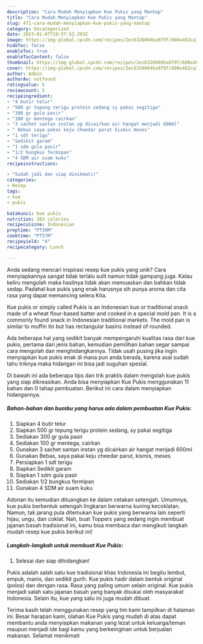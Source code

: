 ```yaml
---
description: "Cara Mudah Menyiapkan Kue Pukis yang Mantap"
title: "Cara Mudah Menyiapkan Kue Pukis yang Mantap"
slug: 471-cara-mudah-menyiapkan-kue-pukis-yang-mantap
category: Uncategorized
date: 2023-01-07T19:57:52.293Z
image: https://img-global.cpcdn.com/recipes/2ec6326004ba979f/680x482cq70/kue-pukis-foto-resep-utama.jpg
hideToc: false
enableToc: true
enableTocContent: false
thumbnail: https://img-global.cpcdn.com/recipes/2ec6326004ba979f/680x482cq70/kue-pukis-foto-resep-utama.jpg
cover: https://img-global.cpcdn.com/recipes/2ec6326004ba979f/680x482cq70/kue-pukis-foto-resep-utama.jpg
author: Admin
authorAv: notfound
ratingvalue: 5
reviewcount: 5
recipeingredient:
- "4 butir telur"
- "500 gr tepung terigu protein sedang sy pakai segitiga"
- "300 gr gula pasir"
- "100 gr mentega cairkan"
- "3 sachet santan instan yg dicairkan air hangat menjadi 600ml"
- " Bebas saya pakai keju cheedar parut kismis meses"
- "1 sdt terigu"
- "Sedikit garam"
- "1 sdm gula pasir"
- "1/2 bungkus fermipan"
- "4 SDM air suam kuku"
recipeinstructions:

- "Sudah jadi dan siap dinikmati!"
categories:
- Resep
tags:
- kue
- pukis

katakunci: kue pukis 
nutrition: 263 calories
recipecuisine: Indonesian
preptime: "PT39M"
cooktime: "PT57M"
recipeyield: "4"
recipecategory: Lunch

---
```





Anda sedang mencari inspirasi resep kue pukis yang unik? Cara menyiapkannya sangat tidak terlalu sulit namun tidak gampang juga. Kalau keliru mengolah maka hasilnya tidak akan memuaskan dan bahkan tidak sedap. Padahal kue pukis yang enak harusnya sih punya aroma dan cita rasa yang dapat memancing selera Kita.





Kue pukis or simply called Pukis is an Indonesian kue or traditional snack made of a wheat flour-based batter and cooked in a special mold pan. It is a commonly found snack in Indonesian traditional markets. The mold pan is similar to muffin tin but has rectangular basins instead of rounded.

Ada beberapa hal yang sedikit banyak mempengaruhi kualitas rasa dari kue pukis, pertama dari jenis bahan, kemudian pemilihan bahan segar sampai cara mengolah dan menghidangkannya. Tidak usah pusing jika ingin menyiapkan kue pukis enak di mana pun anda berada, karena asal sudah tahu triknya maka hidangan ini bisa jadi suguhan spesial.






Di bawah ini ada beberapa tips dan trik praktis dalam mengolah kue pukis yang siap dikreasikan. Anda bisa menyiapkan Kue Pukis menggunakan 11 bahan dan 0 tahap pembuatan. Berikut ini cara dalam menyiapkan hidangannya.

<!--inarticleads1-->

##### Bahan-bahan dan bumbu yang harus ada dalam pembuatan Kue Pukis:

1. Siapkan 4 butir telur
1. Siapkan 500 gr tepung terigu protein sedang, sy pakai segitiga
1. Sediakan 300 gr gula pasir
1. Sediakan 100 gr mentega, cairkan
1. Gunakan 3 sachet santan instan yg dicairkan air hangat menjadi 600ml
1. Gunakan  Bebas, saya pakai keju cheedar parut, kismis, meses
1. Persiapkan 1 sdt terigu
1. Siapkan Sedikit garam
1. Siapkan 1 sdm gula pasir
1. Sediakan 1/2 bungkus fermipan
1. Gunakan 4 SDM air suam kuku


Adonan itu kemudian dituangkan ke dalam cetakan setengah. Umumnya, kue pukis berbentuk setengah lingkaran berwarna kuning kecoklatan. Namun, tak jarang pula ditemukan kue pukis yang berwarna lain seperti hijau, ungu, dan coklat. Nah, buat Toppers yang sedang ingin membuat jajanan basah tradisional ini, kamu bisa membaca dan mengikuti langkah mudah resep kue pukis berikut ini! 

<!--inarticleads2-->

##### Langkah-langkah untuk membuat Kue Pukis:


1. Selesai dan siap dihidangkan!

Pukis adalah salah satu kue tradisional khas Indonesia ini begitu lembut, empuk, manis, dan sedikit gurih. Kue pukis hadir dalam bentuk original (polos) dan dengan rasa. Rasa yang paling umum selain original. Kue pukis menjadi salah satu jajanan basah yang banyak disukai oleh masyarakat Indonesia. Selain itu, kue yang satu ini juga mudah dibuat. 

Terima kasih telah menggunakan resep yang tim kami tampilkan di halaman ini. Besar harapan kami, olahan Kue Pukis yang mudah di atas dapat membantu anda menyiapkan makanan yang lezat untuk keluarga/teman maupun menjadi ide bagi kamu yang berkeinginan untuk berjualan makanan. Selamat menikmati
